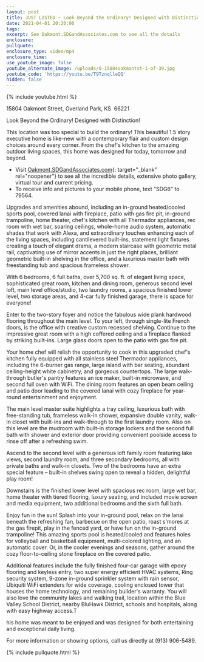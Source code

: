```yaml
---
layout: post
title: JUST LISTED ~ Look Beyond the Ordinary! Designed with Distinction!
date: 2021-04-01 20:30:00
tags:
excerpt: See Oakmont.SDGandAssociates.com to see all the details
enclosure:
pullquote:
enclosure_type: video/mp4
enclosure_time:
use_youtube_image: false
youtube_alternate_image: /uploads/0-15804oakmontst-1-of-39.jpg
youtube_code: 'https://youtu.be/T9TznqlleQQ'
hidden: false
---
```

{% include youtube.html %}

15804 Oakmont Street, Overland Park, KS&nbsp; 66221

Look Beyond the Ordinary\! Designed with Distinction\!

This location was too special to build the ordinary\! This beautiful 1.5 story executive home is like-new with a contemporary flair and custom design choices around every corner. From the chef's kitchen to the amazing outdoor living spaces, this home was designed for today, tomorrow and beyond.

* Visit [Oakmont.SDGandAssociates.com](Oakmont.SDGandAssociates.com){: target="_blank" rel="noopener"} to see all the incredible details, extensive photo gallery, virtual tour and current pricing.
* To receive info and pictures to your mobile phone, text "SDG6" to 79564.

Upgrades and amenities abound, including an in-ground heated/cooled sports pool, covered lanai with fireplace, patio with gas fire pit, in-ground trampoline, home theater, chef's kitchen with all Thermador appliances, rec room with wet bar, soaring ceilings, whole-home audio system, automatic shades that work with Alexa, and extraordinary touches enhancing each of the living spaces, including cantilevered built-ins, statement light fixtures creating a touch of elegant drama, a modern staircase with geometric metal rail, captivating use of mirror accents in just the right places, brilliant geometric built-in shelving in the office, and a luxurious master bath with freestanding tub and spacious frameless shower.

With 6 bedrooms, 6 full baths, over 5,700 sq. ft. of elegant living space, sophisticated great room, kitchen and dining room, generous second level loft, main level office/studio, two laundry rooms, a spacious finished lower level, two storage areas, and 4-car fully finished garage, there is space for everyone\!

Enter to the two-story foyer and notice the fabulous wide plank hardwood flooring throughout the main level. To your left, through single-lite French doors, is the office with creative custom recessed shelving. Continue to the impressive great room with a high coffered ceiling and a fireplace flanked by striking built-ins. Large glass doors open to the patio with gas fire pit.

Your home chef will relish the opportunity to cook in this upgraded chef's kitchen fully equipped with all stainless steel Thermador appliances, including the 6-burner gas range, large island with bar seating, abundant ceiling-height white cabinetry, and gorgeous countertops. The large walk-through butler's pantry features an ice maker, built-in microwave, and second full oven with WiFi. The dining room features an open beam ceiling and patio door leading to the covered lanai with cozy fireplace for year-round entertainment and enjoyment.

The main level master suite highlights a tray ceiling, luxurious bath with free-standing tub, frameless walk-in shower, expansive double vanity, walk-in closet with built-ins and walk-through to the first laundry room. Also on this level are the mudroom with built-in storage lockers and the second full bath with shower and exterior door providing convenient poolside access to rinse off after a refreshing swim.

Ascend to the second level with a generous loft family room featuring lake views, second laundry room, and three secondary bedrooms, all with private baths and walk-in closets. Two of the bedrooms have an extra special feature – built-in shelves swing open to reveal a hidden, delightful play room\!

Downstairs is the finished lower level with spacious rec room, large wet bar, home theater with tiered flooring, luxury seating, and included movie screen and media equipment, two additional bedrooms and the sixth full bath.

Enjoy fun in the sun\! Splash into your in-ground pool, relax on the lanai beneath the refreshing fan, barbecue on the open patio, roast s'mores at the gas firepit, play in the fenced yard, or have fun on the in-ground trampoline\! This amazing sports pool is heated/cooled and features holes for volleyball and basketball equipment, multi-colored lighting, and an automatic cover. Or, in the cooler evenings and seasons, gather around the cozy floor-to-ceiling stone fireplace on the covered patio.

Additional features include the fully finished four-car garage with epoxy flooring and keyless entry, two super energy efficient HVAC systems, Ring security system, 9-zone in-ground sprinkler system with rain sensor, Ubiquiti WiFi extenders for wide coverage, cooling enclosed tower that houses the home technology, and remaining builder's warranty. You will also love the community lakes and walking trail, location within the Blue Valley School District, nearby BluHawk District, schools and hospitals, along with easy highway access.T

his home was meant to be enjoyed and was designed for both entertaining and exceptional daily living.

For more information or showing options, call us directly at (913) 906-5489.

{% include pullquote.html %}
